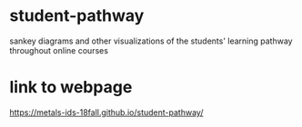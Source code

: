 # student-pathway
sankey diagrams and other visualizations of the students' learning pathway throughout online courses

# link to webpage
https://metals-ids-18fall.github.io/student-pathway/
